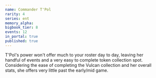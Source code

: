 ```yaml
---
name: Commander T'Pol
rarity: 4
series: ent
memory_alpha:
bigbook_tier: 8
events: 12
in_portal: true
published: true
---
```


T'Pol's power won't offer much to your roster day to day, leaving her handful of events and a very easy to complete token collection spot. Considering the ease of completing the Vulcan collection and her overall stats, she offers very little past the early/mid game.

